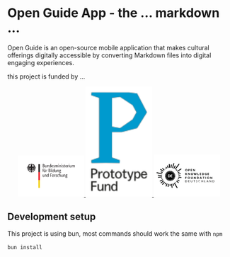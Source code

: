 # Open Guide App - the ... markdown ...

Open Guide is an open-source mobile application that makes cultural offerings digitally accessible by converting Markdown files into digital engaging experiences.

this project is funded by ...

<div align="center">
  <a href="https://www.bmbf.de/">
    <img src="https://raw.githubusercontent.com/openguideapp/openguideapp-app/main/docs/logo_BMBF.svg" alt="Sponsor 1" width="150"/>
  </a>
    <a href="https://prototypefund.de/project/drip">
    <img src="https://raw.githubusercontent.com/openguideapp/openguideapp-app/main/docs/logo_prototypefund.png" alt="Sponsor 3" width="150"/>
  </a>
  <a href="https://okfn.de/">
    <img src="https://raw.githubusercontent.com/openguideapp/openguideapp-app/main/docs/logo_OKFN.svg" alt="Sponsor 2" width="150"/>
  </a>
</div>

## Development setup

This project is using bun, most commands should work the same with `npm`

```sh
bun install
```

